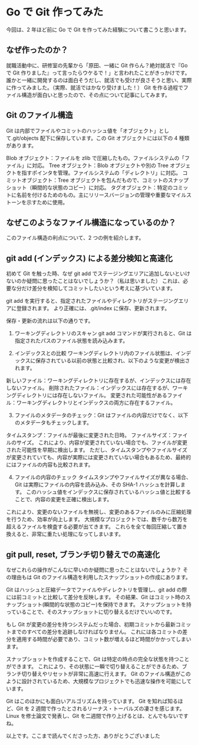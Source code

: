 # Go で Git 作ってみた

今回は、2 年ほど前に Go で Git を作ってみた経験について書こうと思います。

## なぜ作ったのか？

就職活動中に、研修室の先輩から「原田、一緒に Git 作らん？絶対就活で『Go で Git 作りました』って言ったらウケるで！」と言われたことがきっかけです。
誰かと一緒に開発するのは面白そうだし、就活でも受けが良さそうと思い、実際に作ってみました。（実際、就活ではかなり受けました！）
Git を作る過程でファイル構造が面白いと思ったので、その点について記事にしてみます。

## Git のファイル構造

Git は内部でファイルやコミットのハッシュ値を「オブジェクト」として.git/objects 配下に保存しています。この Git オブジェクトには以下の 4 種類があります。

Blob オブジェクト：ファイルを zlib で圧縮したもの。ファイルシステムの「ファイル」に対応。
Tree オブジェクト：Blob オブジェクトや別の Tree オブジェクトを指すポインタを管理。ファイルシステムの「ディレクトリ」に対応。
コミットオブジェクト：Tree オブジェクトを包んだもので、コミットのスナップショット（瞬間的な状態のコピー）に対応。
タグオブジェクト：特定のコミットに名前を付けるためのもの。主にリリースバージョンの管理や重要なマイルストーンを示すために使用。

## なぜこのようなファイル構造になっているのか？

このファイル構造の利点について、2 つの例を紹介します。

## git add (インデックス) による差分検知と高速化

初めて Git を触った時、なぜ git add でステージングエリアに追加しないといけないのか疑問に思ったことはないでしょうか？（私は思いました）
これは、必要な分だけ差分を検知してコミットしたいという考えに基づいています。

git add を実行すると、指定されたファイルやディレクトリがステージングエリアに登録されます。
より正確には、.git/index に保存、更新されます。

保存・更新の流れは以下の通りです。

1. ワーキングディレクトリのスキャン
   git add コマンドが実行されると、Git は指定されたパスのファイル状態を読み込みます。

2. インデックスとの比較
   ワーキングディレクトリ内のファイル状態は、インデックスに保存されている以前の状態と比較され、以下のような変更が検出されます。

新しいファイル：ワーキングディレクトリに存在するが、インデックスには存在しないファイル。
削除されたファイル：インデックスには存在するが、ワーキングディレクトリには存在しないファイル。
変更された可能性があるファイル：ワーキングディレクトリとインデックスの両方に存在するファイル。

3. ファイルのメタデータのチェック：Git はファイルの内容だけでなく、以下のメタデータもチェックします。

タイムスタンプ：ファイルが最後に変更された日時。
ファイルサイズ：ファイルのサイズ。
これにより、内容が変更されていない場合でも、ファイルが変更された可能性を早期に検出します。
ただし、タイムスタンプやファイルサイズが変更されていても、内容が実際には変更されていない場合もあるため、最終的にはファイルの内容も比較されます。

4. ファイルの内容のチェック
   タイムスタンプやファイルサイズが異なる場合、Git は実際にファイルの内容を読み込み、その SHA-1 ハッシュを計算します。
   このハッシュ値をインデックスに保存されているハッシュ値と比較することで、内容の変更を正確に検出します。

これにより、変更のないファイルを無視し、変更のあるファイルのみに圧縮処理を行うため、効率が向上します。
大規模なプロジェクトでは、数千から数万を超えるファイルを検査する必要が出てきます。
これらを全て毎回圧縮して置き換えると、非常に重たい処理になってしまいます。

## git pull, reset, ブランチ切り替えでの高速化

なぜこれらの操作がこんなに早いのか疑問に思ったことはないでしょうか？
その理由もは Git のファイル構造を利用したスナップショットの作成にあります。

Git はハッシュと圧縮データでファイルやディレクトリを管理し、git add の際には前コミットと比較して差分を反映します。
その結果、Git はコミット時のスナップショット(瞬間的な状態のコピー)を保持できます。
スナップショットを持っていることで、そのスナップショットに切り替えるだけでいいのです。

もし Git が変更の差分を持つシステムだった場合、初期コミットから最新コミットまでのすべての差分を追跡しなければなりません。
これには各コミットの差分を適用する時間が必要であり、コミット数が増えるほど時間がかかってしまいます。

スナップショットを作成することで、Git は特定の時点の完全な状態を持つことができます。
これにより、その状態に一瞬で切り替えることができるため、ブランチ切り替えやリセットが非常に高速に行えます。
Git のファイル構造がこのように設計されているため、大規模なプロジェクトでも迅速な操作を可能にしています。

Git はこのほかにも面白いアルゴリズムを持っています。
Git を知れば知るほど、Git を 2 週間で作ったとされるリーナス・トーバルズの凄さを感じます。
Linux を修士論文で発表し、Git を二週間で作り上げるとは、とんでもないですね。

以上です。ここまで読んでくださった方、ありがとうございました
